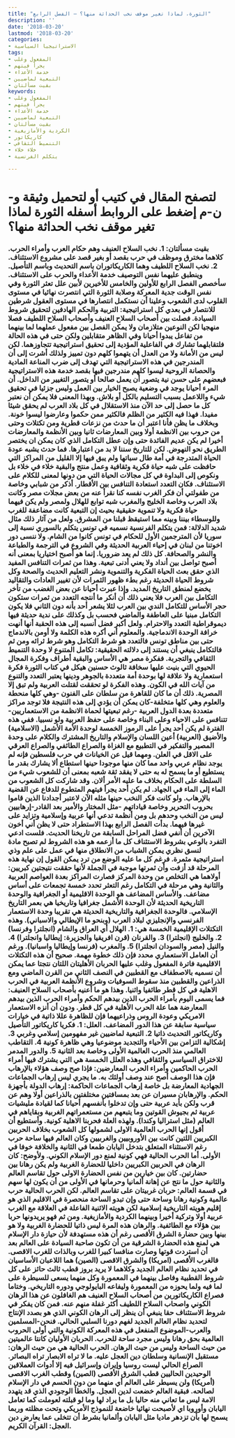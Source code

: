 ```yaml
---
title: "الثورة، لماذا تغير موقف نخب الحداثة منها؟ – الفصل الرابع"
description: ''
date: '2018-03-20'
lastmod: '2018-03-20'
categories:
- الاستراتيجيا السياسية
tags:
- المفعول وغلب
- يجرأ فيتهم
- خدمة الأعداء
- التبعية لماضيين
- بقيت مسألتان
keywords:
- المفعول وغلب
- يجرأ فيتهم
- خدمة الأعداء
- التبعية لماضيين
- بقيت مسألتان
- الكردية والأمازيغية
- كاريكاتور
- التنميط الثقافي
- خلاء خلاء
- يتكلم الفرنسية

---
```

# **لتصفح المقال في كتيب أو لتحميل وثيقة و-ن-م إضغط على الروابط أسفله** **الثورة لماذا تغير موقف نخب الحداثة منها؟**

### بقيت مسألتان: 1. نخب السلاح العنيف وهم حكام العرب وأمراء الحرب. كلاهما مخترق وموظف في حرب بقصد أو بغير قصد على مشروع الاستئناف. 2. نخب السلاح اللطيف وهما الكاريكاتوران باسم التحديث وباسم التأصيل. وينطبق عليهما نفس التوصيف خدمة الأعداء والحرب على الاستئناف. سأخصص الفصل الرابع للأولين والخامس للأخيرين لأبين علل تعثر الثورة وفي نفس الوقت جدية المعركة وصلابة الثورة التي انتصرت نهائيا في مستوى القلوب لدى الشعوب وعلينا أن نستكمل انتصارها في مستوى العقول شرطين للانتصار في بعدي كل استراتيجية: التربية والحكم الهادفين لتحقيق شروط السيادة. فصلت بين أصحاب السلاح العنيف وأصحاب السلاح اللطيف فصلا منهجيا لكن النوعين متلازمان ولا يمكن الفصل بين مفعول عملهما لما بينهما من تفاعل يبدوا أحيانا وفي الظاهر متقابلين ولكن حتى في هذه الحالة فلتقابلهما تشارك في الفاعلية المؤدية إلى تحقيق استراتيجية تتجاوزهما. لكن ليس من الأمانة ولا من العدل أن يتهموا كلهم دون تمييز ولذلك أشرت إلى أن المندرجين في هذه الاستراتيجية التي تهدف إلى ضرب المناعة المادية والحصانة الروحية ليسوا كلهم مندرجين فيها بقصد خدمة هذه الاستراتيجية فبعضهم على حسن نية يتصور أن يعمل صالحا أو يتصور التغيير من الداخل. أن المرء أحيانا يوجد في وضعية يصبح الخيار بين العمل وليس جزئيا في تحقيق شيء واللاعمل بسبب التسليم بالكل أو بلاش. وبهذا المعنى فلا يمكن أن نعتبر كل ما حصل إلى حد الآن منذ الاستقلال في كل بلاد العرب لم يحقق شيئا مفيدا. فهذا فيه الكثير من الظلم فالكثير ممن حكموا وعارضوا ليسوا خونة. وبخلاف ما يظن فأنا اعتبر أن ما حدث من نزعات قطرية ومن تكتلات وحتى من حروب بين الانظمة أولا وبين المعارضات ثانيا وبين الأنظمة والمعارضات أخيرا لم يكن عديم الفائدة حتى وإن عطل التكامل الذي كان يمكن ان يختصر الطريق نحو النهوض. لكن للتاريخ سننا لا بد من اعتبارها. فما حدث يشبه عودة الحياة المتدرجة في أمة طال سباتها ولم يبق فيها إلا القليل من المراكز التي حافظت على شبه حياة فكرية وثقافية وعمل منتج والبقية خلاء في خلاء بل ونكوص إلى البداوة في كل مجالات الحياة التي من دونها لمعنى للكلام على الاستئناف. فكان التعدد استعادة التنافس بين الأقطار. أذكر من شبابي وخاصة من طفولتي أن فكر الغرب نفسه كنا نقرأ عنه من بعض مجلات مصر وكانت بلاد العرب وخاصة الخليج والمغرب شبه توابع للهلال ولمصر ولم يكن فيهما حياة فكرية ولا تنموية حقيقية بحيث إن التبعية كانت مضاعفة للغرب وللوسطاء بيننا وبينه مما استيقظ قبلنا من المشرق. ولعل من آثار ذلك مثال شديد الدلالة: فمن يتكلم الفرنسية نسميه في تونس يتكلم بالسوري نسبة إلى سوريا لأن المترجمين الأول للحكام في تونس كانوا من الشام. ولا ننسى دور اخوتنا من لبنان في إحياء العربية الحديثة وفي الشروع في الترجمة والطباعة والنشر والصحافة. كل ذلك لم يعد ضروريا. إنما هو أصبح اختياريا بمعنى أنه أصبح تواصل بين أنداد ولا يعني أدنى تبعية. وهذا من ثمرات التنافس المفيد الذي حقق بعث الحياة الفكرية والتنموية ونشر التعليم الحديث والصحة وكل شروط الحياة الحديثة رغم بطء ظهور الثمرات لأن تغيير العادات والتقاليد يخضع لمنطق التاريخ المديد. وإذا عبرت أحيانا عن بعض الغضب من تأخر التكامل بين العرب فلا يعني ذلك أن أنكر ما أنتجه التعدد من ثمرات ستكون حجر الأساس للتكامل الندي بين العرب لئلا يشعر أحد بأنه دون الثاني فلا يكون التكامل مبنيا على العاطفة والماضي فحسب بل وكذلك على ندية حديثة فيها ديموقراطية التعدد والاحترام. ولعل أكبر فضل أنسبه إلى هذه الحقبة أنها أنهت خرافة الوحدة الاندماجية. والمعلوم أني أكره هذه الكلمة ولا أومن بالاندماج حتى بين مناطق تونس فالتعدد هو شرط التكامل وهو شرط ثرائه ومن ثم فالتكامل ينبغي أن يستند إلى دلالته الحقيقية: تكامل المتنوع لا وحدة التنميط الثقافي والتجربة. ففكرة مصر هي الأساس والبقية أطراف وفكرة المجال الحيوي التي بنيت عليها سخافة ثالوث حسنين هيكل في كتاب الثورة فكرة استعمارية ولا علاقة لها بوحدة أمة متعددة بالجوهر ودينها يعتبر التعدد والتنوع من آيات الله في الكون. وهذه الفكرة لو تحققت لقتلت العربية ولم تبق إلا المصرية. ذلك أن ما كان للقاهرة من سلطان على الفنون -وهي كلها منحطة والعلوم وهي كلها متخلفة-كان يمكن أن يؤدي إلى هذه النتيجة فلا توجد مراكز متعددة بعدة الدول العربية -رغم تبعيتها لحماة الانظمة من الاستعماريين-تتنافس على الاحياء وعلى البناء وخاصة على حفظ العربية ولو نسبيا. ففي هذه الفترة لم يكن أحد يجرأ على الرموز الخمسة لوحدة الأمة الأشمل (الاسلامية) والأضيق (العربية) أعين اللسان والإسلام والتاريخ المشترك والكلام على وحدة المصير والتفكير في التطبيع مع الغزاة والصراع الطائفي والصراع العرقي على الاقل في العلن. ومهما قيل عن الخيانات في حرب فلسطين فإنه لم يوجد نظام عربي واحد مما كان منها موجودا حينها استطاع ألا يشارك بقدر ما يستطيع أو ما يسمح له به حتى لا يفقد ثقة شعبه بمعنى أن للشعوب شيء من السلطة على الحكام بخلاف ما عليه الأمر ألان. وقد شاركت كل الشعوب من الماء إلى الماء في الجهاد. لم يكن أحد يجرأ فيتهم المتطوع للدفاع عن القضية بالإرهاب. ولو كانت فكر النخب حينها مثله الآن لاعتبر أجدادنا الذين قاموا بحروب التحرير وخاصة قياداتهم -مثل المختار والأمير بعد القادر-إرهابيين ليس من النخب وحدهم بل ومن أنظمة تدعي أنها عربية وإسلامية وتزايد على غيرها فيهما. بدأت الفصل الرابع بهذا الاستطراد حتى لا يظن أني أخون الآخرين أن أنفي فضل المراحل السابقة من تاريخنا الحديث. فلست ادعي التفرد بالوعي بشروط الاستئناف كل ما أزعمه هو هذه الشروط لم تصبح مادة لنسق نظري يمكن الشباب من الانطلاق منها في عمل على علم وذي استراتيجية مثمرة. فرغم كل ما عليه الوضع من ترد يمكن القول إن نهاية هذه المرحلة قد أزفت وأن ثمرتها موجبة في الجملة لأنها حققت نتيجتين كبريين: أولاهما هي التخلص من وحدة المركز فصارت المراكز بعدة العواصم العربية والثانية وهي مرحلة في التكامل رغم التعثر تحدد خمسة تجمعات على أساس مضاعف. والأساس المضاعف هو الوحدة الاقليمية أو الجغرافية والوحدة التاريخية الحديثة لأن الوحدة الأشمل جغرافيا وتاريخيا هي بعمر التاريخ الإسلامي. فالوحدة الجغرافية والتاريخية الحديثة هي تقريبا وحدة الاستعمار الفرنسي والإنجليزي لبلاد العرب (وبنحو ما الإيطالي والاسباني). وهذه التكتلات الإقليمية الخمسة هي: 1. الهلال أي العراق والشام (انجلترا وفرنسا) 2. والخليج (انجلترا) 3. والقرنان (قرن افريقيا والجزيرة: إيطاليا وانجلترا) 4. والنيل (مصر والسودان انجلترا) 5. والمغرب (فرنسا وإيطاليا واسبانيا). ورغم أن العامل الاستعماري محدد فإن ذلك خطوة مهمة. صحيح أن هذه التكتلات الاقليمية فاترة المفعول وغلب عليها الحربان الأهليتان اللتان نتجتا عما يمكن أن نسميه بالاصطفاف مع القطبين في النصف الثاني من القرن الماضي ومع الذراعين والقطبين منذ سقوط السوفيات وشروع الأنظمة العربية في الحرب الاهلية في كل قطر طائفيا واثنيا. وهذا هو ما أعنيه بأصحاب السلاح العنيف: فما يسمى اليوم بأمراء الحرب الذين بيدهم الحكم وأمراء الحرب الذين بيدهم المعارضة هما علة الحرب الأهلية في كل قطر. ودون أن أنزه الاستعمار الامريكي وعودة الروس وذراعيهما فإن للظاهرة عللا ذاتية في خيارات سياسية سابقة عن هذا الدور المضاعف. العلل: 1. فكريا كاريكاتور التأصيل وكاريكاتور التحديث ذاتيا 2. التبعية لماضيين غير مفهومين إسلامي وغربي 3. إشكالية التزامن بين الأحياء والتجديد موضوعيا وهي ظاهرة كونية 4. التقاطب العالمي منذ الحرب العالمية الأولى وخاصة بعد الثانية 5. والدور المدمر للاختراق السياسي والثقافي وهذه العلل الخمسة هي التي يشترك فيها أمراء الحرب الحاكمين وأمراء الحرب المعارضين: فإذا صح وصف هؤلاء بالإرهاب فإن هذا الوصف أصح عند وصف أولئك به. ما يجري ليس إرهاب الجماعات الجهادية المعارضة بل خاصة إرهاب الجماعات الحاكمة: إرهاب الدولة بأجهزة الحكم. والإرهابان مسيران عن بعد بمسافتين مختلفتين بالذراعين أولا وهم عن قرب ولكن بأيد عربية حتى وإن تدخلوا بأنفسهم أحيانا كما لقيادة مليشيات عربية ثم بجيوش القوتين وما يتبعهم من مستعمراتهم الغربية وبقاياهم في العالم (مثل استراليا وكندا). ولهذه العلة فحربنا الاهلية كونية. وأستطيع أن أقول إنها الحرب العالمية الاولى لشمولها كل الشعوب بخلاف الحربين الكبريين اللتين كانت بين الأوروبيين والغربيين وكان العالم فيها ساحة حرب رغم الاستثناء المتعلق بتدخل اليابان طمعا في الثانية والخلافة خوفا في الأولى. أما الحرب الحالية فهي كونية لمنع دور الإسلام الكوني. ولأوضح: كان الرهان في الحربين الكبريين داخليا للحضارة الغربية ولم يكن رهانا بين حضارتين. كان بين خيارين من نفس الحضارة الاولى حول تقاسم العالم والثانية حول ما نتج عن إهانة ألمانيا وحرمانها في الأولى من أن يكون لها سهم في قسمة العالم: حربان غربيتان على تقاسم العالم. لكن الحرب الحالية حرب عالمية وكونية رهانا وساحة حتى وإن تبدو الساحة منحصرة في الاقليم الذي هو إقليم هويته التاريخية إسلامية لكن هويته الاثنية الفاعلة في العلاقة مع الغرب عربية أولا وتركية أخيرا وبينهما الكردية والأمازيغية. ومن ثم فهو يريدونها حربا بين هؤلاء مع الطائفية. والرهان هذه المرة ليس ذاتيا للحضارة الغربية ولا هو بينها وبين حضارة الشرق الأقصى رغم أن هذه مستهدفة لأن حيازة دار الإسلام هي لمنع هذه الحضارة الشرقية من أن تكون صاحبة السيادة على العالم بعد أن استردت قوتها وصارت منافسا كبيرا للغرب وبالذات للغرب الاقصى. فالغرب الأقصى (امريكا) والشرق الاقصى (الصين) هما اللاعبان الأساسيان في تحديد نظام العالم الجديد وكلاهما لا يريد بروز قطب ثالث حائز على كل شروط القطبية وفاصل بينهما في المعمورة وكل منهما يسعى للسيطرة على لما فيه ولما يحوزه من المعمورة وليفاعه البايولوجي ودوره التاريخي. وختاما فصراع الكاريكاتورين من أصحاب السلاح العنيف هم الغافلون عن هذا الرهان الكوني واصحاب السلاح اللطيف أكثر غفلة منهم عنه. فمن كان يفكر في شروط الاستئناف حقا ينبغي أن ينظر إلى الرهان الكوني الذي هو بصدد الإنتاج لتحديد نظام العالم الجديد لفهم دورنا السلبي الحالي. فنحن-المسلمين والعرب-الموضوع المنفعل في هذه المعركة الكونية والتي أولى الحروب العالمية بحق رهانا وليس مجرد ساحة للحرب. الحربان الأوليان كانتا عالميتين من حيث الساحة وليس من حيث الرهان. الحرب الحالية هي من حيث الرهان: مستقبل الإنسانية وسلطان دين العجل عليه. ما لا تراه الابصار تراه البصائر. الصراع الحالي ليست روسيا وإيران وإسرائيل فيه إلا أدوات العملاقين الوحيدين الحاليين قطب الشرق الأقصى (الصين) وقطب الغرب الاقصى (أمريكا) ولن يسيطر على العالم أي منهما من دون الحسم في دار الإسلام لصالحه. فبقية العالم خضعت لدين العجل. والخطأ الوجودي الذي قد يتهدد الامة ليس ما تعاني منه حاليا بل ما يراد لها وما لو قبلته لعوملت كما تعامل اليابان وأوروبا اي لأصبحت نهائيا خاضعة للنموذج الأمريكي وتحت مظلته وربما يسمح لها بأن تزدهر ماديا مثل اليابان وألمانيا بشرط أن تتخلى عما يعارض دين العجل: القرآن الكريم.

###